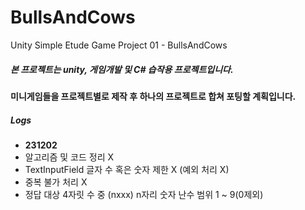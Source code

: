# BullsAndCows
 Unity Simple Etude Game Project 01 - BullsAndCows
 ##### 본 프로젝트는 unity, 게임개발 및 C# 습작용 프로젝트입니다.
 #### 미니게임들을 프로젝트별로 제작 후 하나의 프로젝트로 합쳐 포팅할 계획입니다.

 ##### **Logs**
 - **231202**
 - 알고리즘 및 코드 정리 X
 - TextInputField 글자 수 혹은 숫자 제한 X (예외 처리 X)
 - 중복 불가 처리 X
 - 정답 대상 4자릿 수 중 (nxxx) n자리 숫자 난수 범위 1 ~ 9(0제외)

